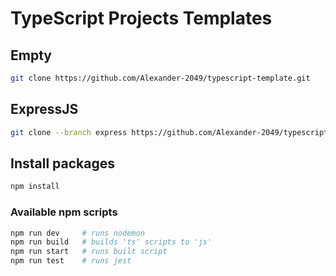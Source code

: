 # TypeScript Projects Templates

## Empty

```bash
git clone https://github.com/Alexander-2049/typescript-template.git
```

## ExpressJS

```bash
git clone --branch express https://github.com/Alexander-2049/typescript-template.git
```

## Install packages

```bash
npm install
```

### Available npm scripts

```bash
npm run dev     # runs nodemon
npm run build   # builds 'ts' scripts to 'js'
npm run start   # runs built script
npm run test    # runs jest
```
